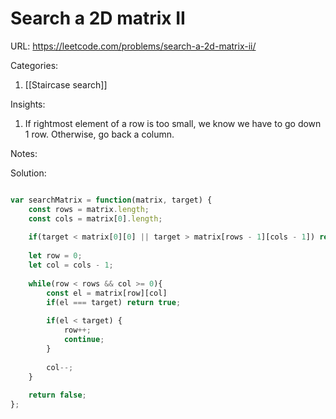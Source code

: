 # Search a 2D matrix II

URL: https://leetcode.com/problems/search-a-2d-matrix-ii/

Categories:
1. [[Staircase search]]

Insights:
1. If rightmost element of a row is too small, we know we have to go down 1 row.  Otherwise, go back a column.

Notes:

Solution:
```javascript

var searchMatrix = function(matrix, target) {
    const rows = matrix.length;
    const cols = matrix[0].length;
    
    if(target < matrix[0][0] || target > matrix[rows - 1][cols - 1]) return false;
    
    let row = 0;
    let col = cols - 1;
    
    while(row < rows && col >= 0){
        const el = matrix[row][col]
        if(el === target) return true;
        
        if(el < target) {
            row++;
            continue;
        }
        
        col--;
    }
    
    return false;
};
```